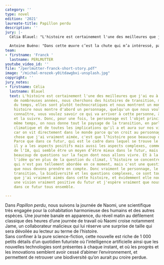 ```yaml
---
category: ''
type: novel
edition: '2021'
laureate-title: Papillon perdu
description: ''
jury: |-
  Célia Blauel: "L'histoire est certainement l'une des meilleures que j'ai eu à lire. Depuis de nombreuses années, nous cherchons des histoires de transition, mais la plupart du temps, elles sont plutôt technocratiques et nous montrent un monde. Et cette histoire nous montre d'abord un personnage, quelqu'un que nous voulons vraiment connaître, vous voulez savoir ce qui va arriver à cette personne, à cette femme, et la suivre. Donc, pour une fois, le personnage est l'objet principal, mais en même temps, on nous donne tout le paysage de la transition, en parlant du changement climatique et de toutes les implications qu'il a et aura sur nos vies. C'est intéressant, car on vit directement dans le monde parce qu'on croit au personnage. Une autre chose que j'ai vraiment aimée, c'est que l’histoire pose beaucoup de questions. Parce que dans ce futur, qui est le cadre dans lequel se trouve le personnage, il y a les aspects positifs mais aussi les aspects complexes, comme la question de l'IA, qui semble être un moyen d’être mieux dans le futur, mais qui pose aussi beaucoup de questions sur la façon dont nous allons vivre. Et à la fin, j'ai adoré l'idée qu'en plus de la question du climat, l’histoire se concentre sur la biodiversité, qui n'est pas tellement abordée en ce moment, mais c'est une question importante que nous devons prendre en compte. Donc vraiment le personnage, le contexte de transition, la biodiversité et les questions complexes, ce sont tous les éléments que j'ai vraiment aimés dans cette histoire, et évidemment elle nous emmène dans une vision vraiment positive du futur et j'espère vraiment que nous pourrons vivre dans ce futur tous ensemble."

  Antoine Buéno: "Dans cette œuvre c’est la chute qui m’a intéressé, parce qu’il se passe quelque chose à la fin, et c’est un peu une surprise pour le lecteur. Ca c’est aussi une qualité qu’on peut aimer trouver dans une nouvelle."
team:
- firstname: 'Franck '
  lastname: PERLMUTTER
youtube_video_id: ''
file: "/perlmutter-franck-short-story.pdf"
image: "/michal-mrozek-y0itdawgbxi-unsplash.jpg"
copyright: ''
jury_notes:
- firstname: Célia
  lastname: Blauel
  text: L'histoire est certainement l'une des meilleures que j'ai eu à lire. Depuis
    de nombreuses années, nous cherchons des histoires de transition, mais la plupart
    du temps, elles sont plutôt technocratiques et nous montrent un monde. Et cette
    histoire nous montre d'abord un personnage, quelqu'un que nous voulons vraiment
    connaître, vous voulez savoir ce qui va arriver à cette personne, à cette femme,
    et la suivre. Donc, pour une fois, le personnage est l'objet principal, mais en
    même temps, on nous donne tout le paysage de la transition, en parlant du changement
    climatique et de toutes les implications qu'il a et aura sur nos vies. C'est intéressant,
    car on vit directement dans le monde parce qu'on croit au personnage. Une autre
    chose que j'ai vraiment aimée, c'est que l’histoire pose beaucoup de questions.
    Parce que dans ce futur, qui est le cadre dans lequel se trouve le personnage,
    il y a les aspects positifs mais aussi les aspects complexes, comme la question
    de l'IA, qui semble être un moyen d’être mieux dans le futur, mais qui pose aussi
    beaucoup de questions sur la façon dont nous allons vivre. Et à la fin, j'ai adoré
    l'idée qu'en plus de la question du climat, l’histoire se concentre sur la biodiversité,
    qui n'est pas tellement abordée en ce moment, mais c'est une question importante
    que nous devons prendre en compte. Donc vraiment le personnage, le contexte de
    transition, la biodiversité et les questions complexes, ce sont tous les éléments
    que j'ai vraiment aimés dans cette histoire, et évidemment elle nous emmène dans
    une vision vraiment positive du futur et j'espère vraiment que nous pourrons vivre
    dans ce futur tous ensemble.

---
```

Dans _Papillon perdu_, nous suivons la journée de Naomi, une scientifique très engagée pour la cohabitation harmonieuse des humains et des autres espèces. Une journée banale en apparence, du réveil matin au défilement classique des heures d’une journée de travail où Naomi croise notamment Jame, un collaborateur malicieux qui lui réserve une surprise de taille qui sera dévoilée au lecteur au terme de l’histoire.   
Sans confiner à la pure science-fiction, cette nouvelle est riche de 1 000 petits détails d’un quotidien futuriste où l’intelligence artificielle ainsi que les nouvelles technologies sont présentes à chaque instant, et où les progrès et les innovations semblent avoir cessé d’abimer l’environnement, et permettent de retrouver une biodiversité qu’on aurait pu croire perdue.